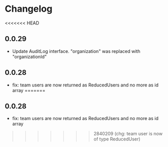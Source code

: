 # Changelog

<<<<<<< HEAD
## 0.0.29

- Update AuditLog interface. "organization" was replaced with "organizationId"

## 0.0.28

- fix: team users are now returned as ReducedUsers and no more as id array
=======
## 0.0.28

- fix: team users are now returned as ReducedUsers and no more as id array
>>>>>>> 2840209 (chg: team user is now of type ReducedUser)
